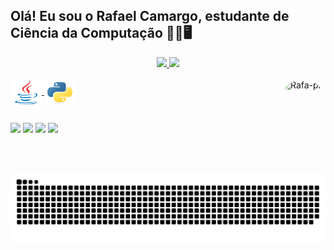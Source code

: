 ## Olá! Eu sou o Rafael Camargo, estudante de Ciência da Computação 👨‍🎓🖥️
<div align="center">
  <a href="https://github.com/rafandoo">
  <img height="150em" src="https://github-readme-stats.vercel.app/api?username=rafandoo&show_icons=true&theme=dracula&include_all_commits=true&count_private=true&hide_border=true&bg_color=0d1117&title_color=58a6ff&icon_color=ff7b72&cache_seconds=3000"/>
  <img height="150em" src="https://github-readme-stats.vercel.app/api/top-langs/?username=rafandoo&layout=compact&langs_count=7&theme=dracula&hide_border=true&bg_color=0d1117&title_color=58a6ff&cache_seconds=3000"/>
</div>

  
<div style="display: inline_block"><br>
  <img align="center" alt="Rafa-Java" height="40" width="50" src="https://raw.githubusercontent.com/devicons/devicon/master/icons/java/java-original.svg">
  <!--img align="center" alt="Rafa-HTML" height="40" width="50" src="https://raw.githubusercontent.com/devicons/devicon/master/icons/html5/html5-original.svg"-->
  <img align="center" alt="Rafa-Python" height="40" width="50" src="https://raw.githubusercontent.com/devicons/devicon/master/icons/python/python-original.svg">
  <!--img align="center" alt="Rafa-MySQL" height="40" width="50" src="https://raw.githubusercontent.com/devicons/devicon/master/icons/mysql/mysql-original.svg"-->
  
  <img align="right" alt="Rafa-pic" height="150" style="border-radius:50px;" src="https://github.com/rafandoo/rafandoo/blob/main/img/Ao.gif">
</div>
  
  ##
 
<div> 
  <a href="https://instagram.com/rafandoo/" target="_blank"><img src="https://img.shields.io/badge/-Instagram-%23E4405F?style=for-the-badge&logo=instagram&logoColor=white" target="_blank"></a>
 <a href="https://www.deezer.com/en/profile/2270331788" target="_blank"><img src="https://img.shields.io/badge/Deezer-FEAA2D?style=for-the-badge&logo=deezer&logoColor=white" target="_blank"></a> 
  <a href = "mailto:rafaelcamargo.inf@gmail.com"><img src="https://img.shields.io/badge/-Gmail-%23333?style=for-the-badge&logo=gmail&logoColor=white" target="_blank"></a>
  <a href="https://www.linkedin.com/in/rafael-jos%C3%A9-camargo-bekhauser-801630186/" target="_blank"><img src="https://img.shields.io/badge/-LinkedIn-%230077B5?style=for-the-badge&logo=linkedin&logoColor=white" target="_blank"></a> 
 
  ![Snake animation](https://github.com/rafandoo/rafandoo/blob/output/github-contribution-grid-snake.svg)
 
</div>

